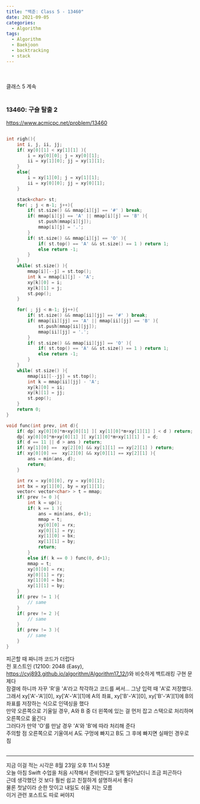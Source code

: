 ```yaml
---
title: "백준: Class 5 - 13460"
date: 2021-09-05
categories:
  - Algorithm
tags:
  - Algorithm
  - Baekjoon
  - backtracking
  - stack
---
```


<br></br>
클래스 5 계속
<br></br>

### 13460: 구슬 탈출 2
https://www.acmicpc.net/problem/13460
```cpp

int righ(){
    int i, j, ii, jj;
    if( xy[0][1] < xy[1][1] ){
        i = xy[0][0]; j = xy[0][1];
        ii = xy[1][0]; jj = xy[1][1];
    }
    else{
        i = xy[1][0]; j = xy[1][1];
        ii = xy[0][0]; jj = xy[0][1];
    }

    stack<char> st;
    for( ; j < m-1; j++){
        if( st.size() && mmap[i][j] == '#' ) break;
        if( mmap[i][j] == 'A' || mmap[i][j] == 'B' ){
            st.push(mmap[i][j]);
            mmap[i][j] = '.';
        }
        if( st.size() && mmap[i][j] == 'O' ){
            if( st.top() == 'A' && st.size() == 1 ) return 1;
            else return -1;
        }
    }
    while( st.size() ){
        mmap[i][--j] = st.top();
        int k = mmap[i][j] - 'A';
        xy[k][0] = i;
        xy[k][1] = j;
        st.pop();
    }

    for( ; jj < m-1; jj++){
        if( st.size() && mmap[ii][jj] == '#' ) break;
        if( mmap[ii][jj] == 'A' || mmap[ii][jj] == 'B' ){
            st.push(mmap[ii][jj]);
            mmap[ii][jj] = '.';
        }
        if( st.size() && mmap[ii][jj] == 'O' ){
            if( st.top() == 'A' && st.size() == 1 ) return 1;
            else return -1;
        }
    }
    while( st.size() ){
        mmap[ii][--jj] = st.top();
        int k = mmap[ii][jj] - 'A';
        xy[k][0] = ii;
        xy[k][1] = jj;
        st.pop();
    }
    return 0;
}

void func(int prev, int d){
    if( dp[ xy[0][0]*m+xy[0][1] ][ xy[1][0]*m+xy[1][1] ] < d ) return;
    dp[ xy[0][0]*m+xy[0][1] ][ xy[1][0]*m+xy[1][1] ] = d;
    if( d == 11 || d > ans ) return;
    if( xy[1][0] ==  xy[2][0] && xy[1][1] == xy[2][1] ) return;
    if( xy[0][0] ==  xy[2][0] && xy[0][1] == xy[2][1] ){
        ans = min(ans, d);
        return;
    }

    int rx = xy[0][0], ry = xy[0][1];
    int bx = xy[1][0], by = xy[1][1];
    vector< vector<char> > t = mmap;
    if( prev != 0 ){
        int k = up();
        if( k == 1 ){
            ans = min(ans, d+1);
            mmap = t;
            xy[0][0] = rx;
            xy[0][1] = ry;
            xy[1][0] = bx;
            xy[1][1] = by;
            return;
        }
        else if( k == 0 ) func(0, d+1);
        mmap = t;
        xy[0][0] = rx;
        xy[0][1] = ry;
        xy[1][0] = bx;
        xy[1][1] = by;
    }
    if( prev != 1 ){
        // same
    }
    if( prev != 2 ){
        // same
    }
    if( prev != 3 ){
        // same
    }
}
```
피곤할 때 짜니까 코드가 더럽다  
전 포스트인 (12100: 2048 (Easy), https://cyj893.github.io/algorithm/Algorithm17_12/)와 비슷하게 백트래킹 구현 문제다  
잠결에 하니까 자꾸 'R'을 'A'라고 착각하고 코드를 써서... 그냥 입력 때 'A'로 저장했다. 그래서 xy['A'-'A'][0], xy['A'-'A'][1]에 A의 좌표, xy['B'-'A'][0], xy['B'-'A'][1]에 B의 좌표를 저장하는 식으로 인덱싱을 했다  
만약 오른쪽으로 기울일 경우, A와 B 중 더 왼쪽에 있는 걸 먼저 잡고 스택으로 처리하며 오른쪽으로 옮긴다  
그러다가 만약 'O'를 만날 경우 'A'와 'B'에 따라 처리해 준다  
주의할 점 오른쪽으로 기울여서 A도 구멍에 빠지고 B도 그 후에 빠지면 실패인 경우로 침
<br></br>

---
지금 이걸 적는 시각은 8월 23일 오후 11시 53분  
오늘 아침 Swift 수업을 처음 시작해서 준비한다고 일찍 일어났더니 조금 피곤하다  
근데 생각했던 것 보다 훨씬 쉽고 친절하게 설명하셔서 좋다  
물론 첫날이라 순한 맛이고 내일도 쉬울 지는 모름  
이거 관련 포스트도 따로 써야지
<br></br>
